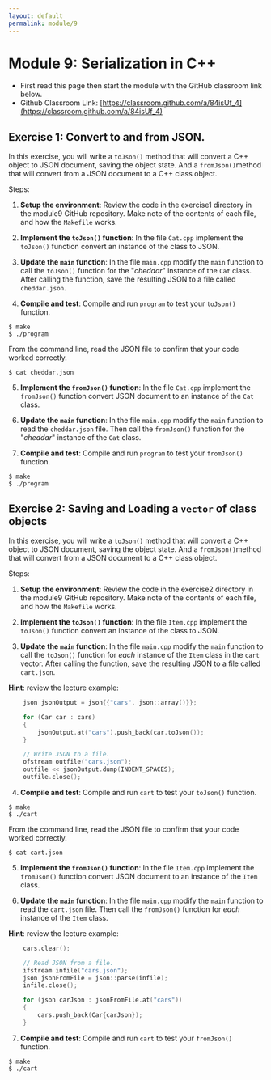 ```yaml
---
layout: default
permalink: module/9
---
```


# Module 9: Serialization in C++

* First read this page then start the module with the GitHub classroom link below.
* Github Classroom Link: [https://classroom.github.com/a/84isUf_4](https://classroom.github.com/a/84isUf_4)


## Exercise 1: Convert to and from JSON.
In this exercise, you will write a `toJson()` method that will convert a C++ object to JSON document, saving the object state.  And a `fromJson()`method that will convert from a JSON document to a C++ class object. 

Steps:

1. __Setup the environment__: Review the code in the exercise1 directory in the module9 GitHub repository. Make note of the contents of each file, and how the `Makefile` works. 

2. __Implement the `toJson()` function__: In the file `Cat.cpp` implement the `toJson()` function convert an instance of the class to JSON.

3. __Update the `main` function__: In the file `main.cpp` modify the `main` function to call the `toJson()` function for the "_cheddar_" instance of the `Cat` class. After calling the function, save the resulting JSON to a file called `cheddar.json`. 

4. __Compile and test__: Compile and run `program` to test your `toJson()` function.

```shell
$ make
$ ./program
```

From the command line, read the JSON file to confirm that your code worked correctly. 

```shell
$ cat cheddar.json
```

5. __Implement the `fromJson()` function__: In the file `Cat.cpp` implement the `fromJson()` function convert JSON document to an instance of the `Cat` class.

6. __Update the `main` function__: In the file `main.cpp` modify the `main` function to read the `cheddar.json` file. Then call the `fromJson()` function for the "_cheddar_" instance of the `Cat` class. 

7. __Compile and test__: Compile and run `program` to test your `fromJson()` function.

```shell
$ make
$ ./program
```


## Exercise 2: Saving and Loading a `vector` of class objects

In this exercise, you will write a `toJson()` method that will convert a C++ object to JSON document, saving the object state.  And a `fromJson()`method that will convert from a JSON document to a C++ class object. 

Steps:

1. __Setup the environment__: Review the code in the exercise2 directory in the module9 GitHub repository. Make note of the contents of each file, and how the `Makefile` works. 

2. __Implement the `toJson()` function__: In the file `Item.cpp` implement the `toJson()` function convert an instance of the class to JSON.

3. __Update the `main` function__: In the file `main.cpp` modify the `main` function to call the `toJson()` function for _each_ instance of the `Item` class in the `cart` vector. After calling the function, save the resulting JSON to a file called `cart.json`.

__Hint__: review the lecture example:
```C++
    json jsonOutput = json{{"cars", json::array()}};

    for (Car car : cars)
    {
        jsonOutput.at("cars").push_back(car.toJson());
    }

    // Write JSON to a file.
    ofstream outfile("cars.json");
    outfile << jsonOutput.dump(INDENT_SPACES);
    outfile.close();
```

4. __Compile and test__: Compile and run `cart` to test your `toJson()` function.

```shell
$ make
$ ./cart
```

From the command line, read the JSON file to confirm that your code worked correctly. 

```shell
$ cat cart.json
```

5. __Implement the `fromJson()` function__: In the file `Item.cpp` implement the `fromJson()` function convert JSON document to an instance of the `Item` class.

6. __Update the `main` function__: In the file `main.cpp` modify the `main` function to read the `cart.json` file. Then call the `fromJson()` function for _each_ instance of the `Item` class. 

__Hint__: review the lecture example:
```C++
    cars.clear();

    // Read JSON from a file.
    ifstream infile("cars.json");
    json jsonFromFile = json::parse(infile);
    infile.close();

    for (json carJson : jsonFromFile.at("cars"))
    {
        cars.push_back(Car{carJson});
    }
```

7. __Compile and test__: Compile and run `cart` to test your `fromJson()` function.

```shell
$ make
$ ./cart
```

